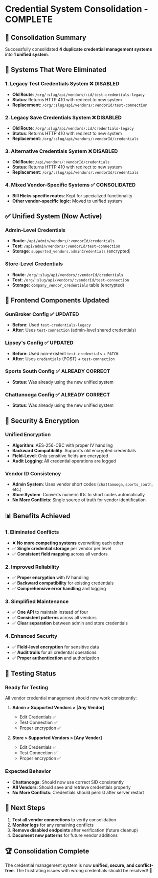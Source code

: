 # Credential System Consolidation - COMPLETE

## 🎯 **Consolidation Summary**

Successfully consolidated **4 duplicate credential management systems** into **1 unified system**.

## 🚨 **Systems That Were Eliminated**

### **1. Legacy Test Credentials System** ❌ **DISABLED**
- **Old Route**: `/org/:slug/api/vendors/:id/test-credentials-legacy`
- **Status**: Returns HTTP 410 with redirect to new system
- **Replacement**: `/org/:slug/api/vendors/:vendorId/test-connection`

### **2. Legacy Save Credentials System** ❌ **DISABLED**
- **Old Route**: `/org/:slug/api/vendors/:id/credentials-legacy`
- **Status**: Returns HTTP 410 with redirect to new system
- **Replacement**: `/org/:slug/api/vendors/:vendorId/credentials`

### **3. Alternative Credentials System** ❌ **DISABLED**
- **Old Route**: `/api/vendors/:vendorId/credentials`
- **Status**: Returns HTTP 410 with redirect to new system
- **Replacement**: `/org/:slug/api/vendors/:vendorId/credentials`

### **4. Mixed Vendor-Specific Systems** ✅ **CONSOLIDATED**
- **Bill Hicks specific routes**: Kept for specialized functionality
- **Other vendor-specific logic**: Moved to unified system

## ✅ **Unified System (Now Active)**

### **Admin-Level Credentials**
- **Route**: `/api/admin/vendors/:vendorId/credentials`
- **Test**: `/api/admin/vendors/:vendorId/test-connection`
- **Storage**: `supported_vendors.adminCredentials` (encrypted)

### **Store-Level Credentials**
- **Route**: `/org/:slug/api/vendors/:vendorId/credentials`
- **Test**: `/org/:slug/api/vendors/:vendorId/test-connection`
- **Storage**: `company_vendor_credentials` table (encrypted)

## 🔧 **Frontend Components Updated**

### **GunBroker Config** ✅ **UPDATED**
- **Before**: Used `test-credentials-legacy`
- **After**: Uses `test-connection` (admin-level shared credentials)

### **Lipsey's Config** ✅ **UPDATED**
- **Before**: Used non-existent `test-credentials` + `PATCH`
- **After**: Uses `credentials` (POST) + `test-connection`

### **Sports South Config** ✅ **ALREADY CORRECT**
- **Status**: Was already using the new unified system

### **Chattanooga Config** ✅ **ALREADY CORRECT**
- **Status**: Was already using the new unified system

## 🔐 **Security & Encryption**

### **Unified Encryption**
- **Algorithm**: AES-256-CBC with proper IV handling
- **Backward Compatibility**: Supports old encrypted credentials
- **Field-Level**: Only sensitive fields are encrypted
- **Audit Logging**: All credential operations are logged

### **Vendor ID Consistency**
- **Admin System**: Uses vendor short codes (`chattanooga`, `sports_south`, etc.)
- **Store System**: Converts numeric IDs to short codes automatically
- **No More Conflicts**: Single source of truth for vendor identification

## 📊 **Benefits Achieved**

### **1. Eliminated Conflicts**
- ❌ **No more competing systems** overwriting each other
- ✅ **Single credential storage** per vendor per level
- ✅ **Consistent field mapping** across all vendors

### **2. Improved Reliability**
- ✅ **Proper encryption** with IV handling
- ✅ **Backward compatibility** for existing credentials
- ✅ **Comprehensive error handling** and logging

### **3. Simplified Maintenance**
- ✅ **One API** to maintain instead of four
- ✅ **Consistent patterns** across all vendors
- ✅ **Clear separation** between admin and store credentials

### **4. Enhanced Security**
- ✅ **Field-level encryption** for sensitive data
- ✅ **Audit trails** for all credential operations
- ✅ **Proper authentication** and authorization

## 🧪 **Testing Status**

### **Ready for Testing**
All vendor credential management should now work consistently:

1. **Admin > Supported Vendors > [Any Vendor]**
   - Edit Credentials ✅
   - Test Connection ✅
   - Proper encryption ✅

2. **Store > Supported Vendors > [Any Vendor]**
   - Edit Credentials ✅
   - Test Connection ✅
   - Proper encryption ✅

### **Expected Behavior**
- **Chattanooga**: Should now use correct SID consistently
- **All Vendors**: Should save and retrieve credentials properly
- **No More Conflicts**: Credentials should persist after server restart

## 🎯 **Next Steps**

1. **Test all vendor connections** to verify consolidation
2. **Monitor logs** for any remaining conflicts
3. **Remove disabled endpoints** after verification (future cleanup)
4. **Document new patterns** for future vendor additions

## 🏆 **Consolidation Complete**

The credential management system is now **unified, secure, and conflict-free**. The frustrating issues with wrong credentials should be resolved! 🚀























